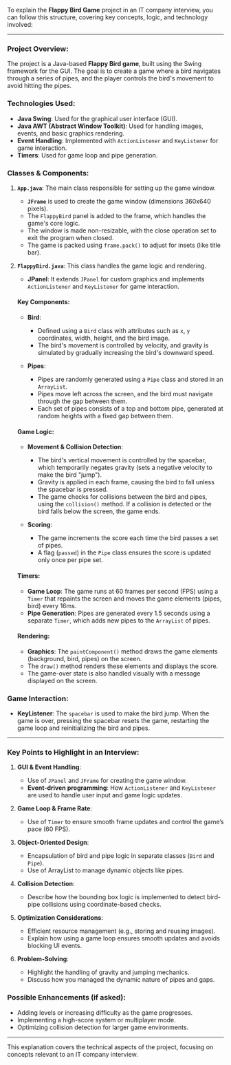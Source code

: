 To explain the **Flappy Bird Game** project in an IT company interview, you can follow this structure, covering key concepts, logic, and technology involved:

---

### **Project Overview:**
The project is a Java-based **Flappy Bird game**, built using the Swing framework for the GUI. The goal is to create a game where a bird navigates through a series of pipes, and the player controls the bird's movement to avoid hitting the pipes.

### **Technologies Used:**
- **Java Swing**: Used for the graphical user interface (GUI).
- **Java AWT (Abstract Window Toolkit)**: Used for handling images, events, and basic graphics rendering.
- **Event Handling**: Implemented with `ActionListener` and `KeyListener` for game interaction.
- **Timers**: Used for game loop and pipe generation.

### **Classes & Components:**
1. **`App.java`**: The main class responsible for setting up the game window.
   - **`JFrame`** is used to create the game window (dimensions 360x640 pixels).
   - The `FlappyBird` panel is added to the frame, which handles the game's core logic.
   - The window is made non-resizable, with the close operation set to exit the program when closed.
   - The game is packed using `frame.pack()` to adjust for insets (like title bar).
   
2. **`FlappyBird.java`**: This class handles the game logic and rendering.
   - **JPanel**: It extends `JPanel` for custom graphics and implements `ActionListener` and `KeyListener` for game interaction.
   
   #### Key Components:
   
   - **Bird**:
     - Defined using a `Bird` class with attributes such as `x`, `y` coordinates, width, height, and the bird image.
     - The bird's movement is controlled by velocity, and gravity is simulated by gradually increasing the bird's downward speed.
   
   - **Pipes**:
     - Pipes are randomly generated using a `Pipe` class and stored in an `ArrayList`.
     - Pipes move left across the screen, and the bird must navigate through the gap between them.
     - Each set of pipes consists of a top and bottom pipe, generated at random heights with a fixed gap between them.
   
   #### Game Logic:
   - **Movement & Collision Detection**:
     - The bird's vertical movement is controlled by the spacebar, which temporarily negates gravity (sets a negative velocity to make the bird "jump").
     - Gravity is applied in each frame, causing the bird to fall unless the spacebar is pressed.
     - The game checks for collisions between the bird and pipes, using the `collision()` method. If a collision is detected or the bird falls below the screen, the game ends.
   
   - **Scoring**:
     - The game increments the score each time the bird passes a set of pipes.
     - A flag (`passed`) in the `Pipe` class ensures the score is updated only once per pipe set.
   
   #### Timers:
   - **Game Loop**: The game runs at 60 frames per second (FPS) using a `Timer` that repaints the screen and moves the game elements (pipes, bird) every 16ms.
   - **Pipe Generation**: Pipes are generated every 1.5 seconds using a separate `Timer`, which adds new pipes to the `ArrayList` of pipes.

   #### Rendering:
   - **Graphics**: The `paintComponent()` method draws the game elements (background, bird, pipes) on the screen.
   - The `draw()` method renders these elements and displays the score.
   - The game-over state is also handled visually with a message displayed on the screen.

### **Game Interaction:**
- **KeyListener**: The `spacebar` is used to make the bird jump. When the game is over, pressing the spacebar resets the game, restarting the game loop and reinitializing the bird and pipes.
  
---

### **Key Points to Highlight in an Interview:**
1. **GUI & Event Handling**:
   - Use of `JPanel` and `JFrame` for creating the game window.
   - **Event-driven programming**: How `ActionListener` and `KeyListener` are used to handle user input and game logic updates.

2. **Game Loop & Frame Rate**:
   - Use of `Timer` to ensure smooth frame updates and control the game’s pace (60 FPS).
   
3. **Object-Oriented Design**:
   - Encapsulation of bird and pipe logic in separate classes (`Bird` and `Pipe`).
   - Use of ArrayList to manage dynamic objects like pipes.

4. **Collision Detection**:
   - Describe how the bounding box logic is implemented to detect bird-pipe collisions using coordinate-based checks.

5. **Optimization Considerations**:
   - Efficient resource management (e.g., storing and reusing images).
   - Explain how using a game loop ensures smooth updates and avoids blocking UI events.

6. **Problem-Solving**:
   - Highlight the handling of gravity and jumping mechanics.
   - Discuss how you managed the dynamic nature of pipes and gaps.

### **Possible Enhancements (if asked)**:
- Adding levels or increasing difficulty as the game progresses.
- Implementing a high-score system or multiplayer mode.
- Optimizing collision detection for larger game environments.

---

This explanation covers the technical aspects of the project, focusing on concepts relevant to an IT company interview.